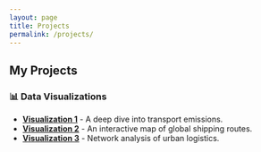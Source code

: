 ```yaml
---
layout: page
title: Projects
permalink: /projects/
---
```


## My Projects

### 📊 Data Visualizations
- **[Visualization 1](#)** - A deep dive into transport emissions.
- **[Visualization 2](#)** - An interactive map of global shipping routes.
- **[Visualization 3](#)** - Network analysis of urban logistics.
